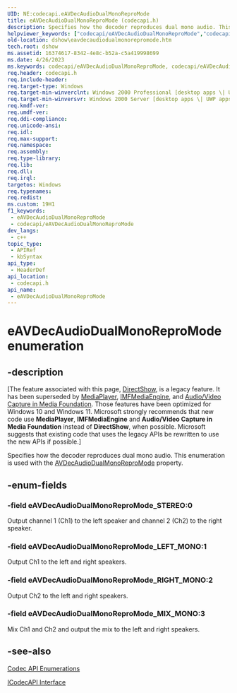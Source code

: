 ```yaml
---
UID: NE:codecapi.eAVDecAudioDualMonoReproMode
title: eAVDecAudioDualMonoReproMode (codecapi.h)
description: Specifies how the decoder reproduces dual mono audio. This enumeration is used with the AVDecAudioDualMonoReproMode property.
helpviewer_keywords: ["codecapi/eAVDecAudioDualMonoReproMode","codecapi/eAVDecAudioDualMonoReproMode_LEFT_MONO","codecapi/eAVDecAudioDualMonoReproMode_MIX_MONO","codecapi/eAVDecAudioDualMonoReproMode_RIGHT_MONO","codecapi/eAVDecAudioDualMonoReproMode_STEREO","dshow.eavdecaudiodualmonorepromode","eAVDecAudioDualMonoReproMode","eAVDecAudioDualMonoReproMode enumeration [DirectShow]","eAVDecAudioDualMonoReproModeEnumeration","eAVDecAudioDualMonoReproMode_LEFT_MONO","eAVDecAudioDualMonoReproMode_MIX_MONO","eAVDecAudioDualMonoReproMode_RIGHT_MONO","eAVDecAudioDualMonoReproMode_STEREO"]
old-location: dshow\eavdecaudiodualmonorepromode.htm
tech.root: dshow
ms.assetid: 16374617-8342-4e8c-b52a-c5a419998699
ms.date: 4/26/2023
ms.keywords: codecapi/eAVDecAudioDualMonoReproMode, codecapi/eAVDecAudioDualMonoReproMode_LEFT_MONO, codecapi/eAVDecAudioDualMonoReproMode_MIX_MONO, codecapi/eAVDecAudioDualMonoReproMode_RIGHT_MONO, codecapi/eAVDecAudioDualMonoReproMode_STEREO, dshow.eavdecaudiodualmonorepromode, eAVDecAudioDualMonoReproMode, eAVDecAudioDualMonoReproMode enumeration [DirectShow], eAVDecAudioDualMonoReproModeEnumeration, eAVDecAudioDualMonoReproMode_LEFT_MONO, eAVDecAudioDualMonoReproMode_MIX_MONO, eAVDecAudioDualMonoReproMode_RIGHT_MONO, eAVDecAudioDualMonoReproMode_STEREO
req.header: codecapi.h
req.include-header: 
req.target-type: Windows
req.target-min-winverclnt: Windows 2000 Professional [desktop apps \| UWP apps]
req.target-min-winversvr: Windows 2000 Server [desktop apps \| UWP apps]
req.kmdf-ver: 
req.umdf-ver: 
req.ddi-compliance: 
req.unicode-ansi: 
req.idl: 
req.max-support: 
req.namespace: 
req.assembly: 
req.type-library: 
req.lib: 
req.dll: 
req.irql: 
targetos: Windows
req.typenames: 
req.redist: 
ms.custom: 19H1
f1_keywords:
 - eAVDecAudioDualMonoReproMode
 - codecapi/eAVDecAudioDualMonoReproMode
dev_langs:
 - c++
topic_type:
 - APIRef
 - kbSyntax
api_type:
 - HeaderDef
api_location:
 - codecapi.h
api_name:
 - eAVDecAudioDualMonoReproMode
---
```


# eAVDecAudioDualMonoReproMode enumeration


## -description

\[The feature associated with this page, [DirectShow](/windows/win32/directshow/directshow), is a legacy feature. It has been superseded by [MediaPlayer](/uwp/api/Windows.Media.Playback.MediaPlayer), [IMFMediaEngine](/windows/win32/api/mfmediaengine/nn-mfmediaengine-imfmediaengine), and [Audio/Video Capture in Media Foundation](windows/win32/medfound/audio-video-capture-in-media-foundation). Those features have been optimized for Windows 10 and Windows 11. Microsoft strongly recommends that new code use **MediaPlayer**, **IMFMediaEngine** and **Audio/Video Capture in Media Foundation** instead of **DirectShow**, when possible. Microsoft suggests that existing code that uses the legacy APIs be rewritten to use the new APIs if possible.\]

Specifies how the decoder reproduces dual mono audio. This enumeration is used with the <a href="/windows/desktop/DirectShow/avdecaudiodualmonorepromode-property">AVDecAudioDualMonoReproMode</a> property.

## -enum-fields

### -field eAVDecAudioDualMonoReproMode_STEREO:0

Output channel 1 (Ch1) to the left speaker and channel 2 (Ch2) to the right speaker.

### -field eAVDecAudioDualMonoReproMode_LEFT_MONO:1

Output Ch1 to the left and right speakers.

### -field eAVDecAudioDualMonoReproMode_RIGHT_MONO:2

Output Ch2 to the left and right speakers.

### -field eAVDecAudioDualMonoReproMode_MIX_MONO:3

Mix Ch1 and Ch2 and output the mix to the left and right speakers.

## -see-also

<a href="/windows/desktop/DirectShow/codec-api-enumerations">Codec API Enumerations</a>



<a href="/windows/desktop/api/strmif/nn-strmif-icodecapi">ICodecAPI Interface</a>
